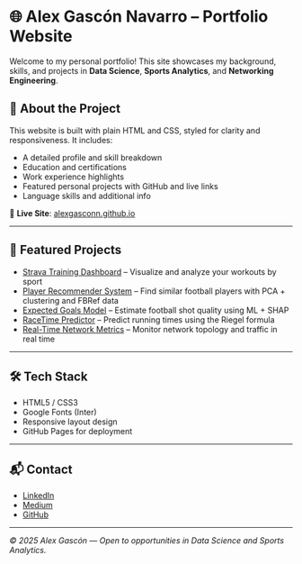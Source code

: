# 🌐 Alex Gascón Navarro – Portfolio Website

Welcome to my personal portfolio! This site showcases my background, skills, and projects in **Data Science**, **Sports Analytics**, and **Networking Engineering**.

## 🚀 About the Project

This website is built with plain HTML and CSS, styled for clarity and responsiveness. It includes:

- A detailed profile and skill breakdown
- Education and certifications
- Work experience highlights
- Featured personal projects with GitHub and live links
- Language skills and additional info

🔗 **Live Site**: [alexgasconn.github.io](https://alexgasconn.github.io)

---

## 🧩 Featured Projects

- [Strava Training Dashboard](https://github.com/alexgasconn/Strava-dashboard) – Visualize and analyze your workouts by sport
- [Player Recommender System](https://github.com/alexgasconn/player-recommender) – Find similar football players with PCA + clustering and FBRef data
- [Expected Goals Model](https://github.com/alexgasconn/xG-Regression-Model) – Estimate football shot quality using ML + SHAP
- [RaceTime Predictor](https://alexgasconn.github.io/RaceTimePredictor/) – Predict running times using the Riegel formula
- [Real-Time Network Metrics](https://github.com/alexgasconn/OONF-Valkey-Metrics) – Monitor network topology and traffic in real time

---

## 🛠️ Tech Stack

- HTML5 / CSS3
- Google Fonts (Inter)
- Responsive layout design
- GitHub Pages for deployment

---

## 📬 Contact

- [LinkedIn](https://www.linkedin.com/in/alex-gascon-navarro)
- [Medium](https://medium.com/@alex.gascon1999)
- [GitHub](https://github.com/alexgasconn)

---

_© 2025 Alex Gascón — Open to opportunities in Data Science and Sports Analytics._
